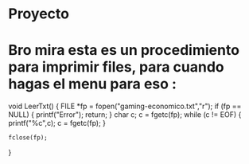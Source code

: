 # Proyecto

# Bro mira esta es un procedimiento para imprimir files, para cuando hagas el menu para eso :

void LeerTxt()
{
    FILE *fp = fopen("gaming-economico.txt","r");
    if (fp == NULL)
    {
        printf("Error");
        return;
    }
    char c;
    c = fgetc(fp);
    while (c != EOF)
    {
        printf("%c",c);
        c = fgetc(fp);
    }
    
    fclose(fp);    
}
